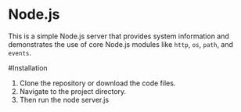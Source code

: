 # Node.js 
This is a simple Node.js server that provides system information and demonstrates the use of core Node.js modules like `http`, `os`, `path`, and `events`.

#Installation
1. Clone the repository or download the code files.
2. Navigate to the project directory.
3. Then run the node server.js

